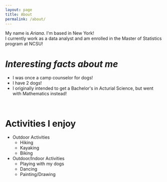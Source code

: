 ```yaml
---
layout: page
title: About
permalink: /about/  
---
```


My name is *Ariana*. I'm based in New York!  
I currently work as a data analyst and am enrolled in the Master of Statistics program at NCSU!  

# _Interesting facts about me_  
 
  - I was once a camp counselor for dogs!
  - I have 2 dogs!
  - I originally intended to get a Bachelor's in Acturial Science, but went with Mathematics instead!
  
<br/>

 # Activities I enjoy 
  
  + Outdoor Activities  
    * Hiking  
    * Kayaking  
    * Biking  
  + Outdoor/Indoor Activities  
    * Playing with my dogs  
    * Dancing  
    * Painting/Drawing  
     
  
 
 




